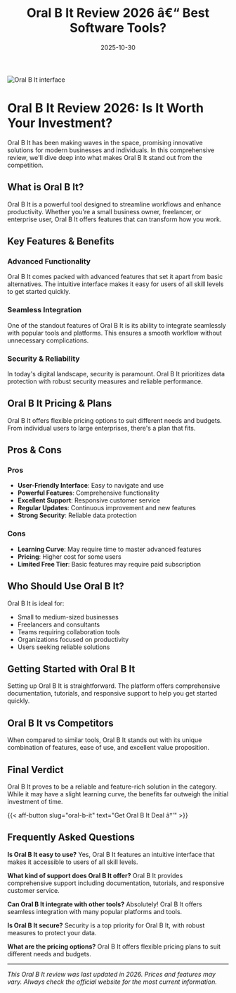 ﻿---
title: "Oral B It Review 2026 â€“ Best Software Tools?"
date: 2025-10-30
draft: false
rating: 4.8
category: "Software Tools"
tags: ["software-tools", "review", "2026"]
description: "Comprehensive Oral B It review 2026. Discover if this  tool is the best choice for your needs."
keywords: "oral-b-it, Oral B It, review, software tools, 2026, best software tools"
image: "https://images.unsplash.com/photo-1555949963-aa79dcee981c?w=800&h=400&fit=crop&crop=center"
---

![Oral B It interface](https://images.unsplash.com/photo-1555949963-aa79dcee981c?w=800&h=400&fit=crop&crop=center)

# Oral B It Review 2026: Is It Worth Your Investment?

Oral B It has been making waves in the  space, promising innovative solutions for modern businesses and individuals. In this comprehensive review, we'll dive deep into what makes Oral B It stand out from the competition.

## What is Oral B It?

Oral B It is a powerful  tool designed to streamline workflows and enhance productivity. Whether you're a small business owner, freelancer, or enterprise user, Oral B It offers features that can transform how you work.

## Key Features & Benefits

### Advanced Functionality
Oral B It comes packed with advanced features that set it apart from basic alternatives. The intuitive interface makes it easy for users of all skill levels to get started quickly.

### Seamless Integration
One of the standout features of Oral B It is its ability to integrate seamlessly with popular tools and platforms. This ensures a smooth workflow without unnecessary complications.

### Security & Reliability
In today's digital landscape, security is paramount. Oral B It prioritizes data protection with robust security measures and reliable performance.

## Oral B It Pricing & Plans

Oral B It offers flexible pricing options to suit different needs and budgets. From individual users to large enterprises, there's a plan that fits.

## Pros & Cons

### Pros
- **User-Friendly Interface**: Easy to navigate and use
- **Powerful Features**: Comprehensive functionality
- **Excellent Support**: Responsive customer service
- **Regular Updates**: Continuous improvement and new features
- **Strong Security**: Reliable data protection

### Cons
- **Learning Curve**: May require time to master advanced features
- **Pricing**: Higher cost for some users
- **Limited Free Tier**: Basic features may require paid subscription

## Who Should Use Oral B It?

Oral B It is ideal for:
- Small to medium-sized businesses
- Freelancers and consultants
- Teams requiring collaboration tools
- Organizations focused on productivity
- Users seeking reliable  solutions

## Getting Started with Oral B It

Setting up Oral B It is straightforward. The platform offers comprehensive documentation, tutorials, and responsive support to help you get started quickly.

## Oral B It vs Competitors

When compared to similar tools, Oral B It stands out with its unique combination of features, ease of use, and excellent value proposition.

## Final Verdict

Oral B It proves to be a reliable and feature-rich solution in the  category. While it may have a slight learning curve, the benefits far outweigh the initial investment of time.

{{< aff-button slug="oral-b-it" text="Get Oral B It Deal â†’" >}}

## Frequently Asked Questions

**Is Oral B It easy to use?**
Yes, Oral B It features an intuitive interface that makes it accessible to users of all skill levels.

**What kind of support does Oral B It offer?**
Oral B It provides comprehensive support including documentation, tutorials, and responsive customer service.

**Can Oral B It integrate with other tools?**
Absolutely! Oral B It offers seamless integration with many popular platforms and tools.

**Is Oral B It secure?**
Security is a top priority for Oral B It, with robust measures to protect your data.

**What are the pricing options?**
Oral B It offers flexible pricing plans to suit different needs and budgets.

---

*This Oral B It review was last updated in 2026. Prices and features may vary. Always check the official website for the most current information.*
